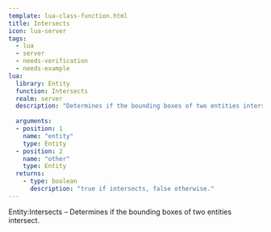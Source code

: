 ```yaml
---
template: lua-class-function.html
title: Intersects
icon: lua-server
tags:
  - lua
  - server
  - needs-verification
  - needs-example
lua:
  library: Entity
  function: Intersects
  realm: server
  description: "Determines if the bounding boxes of two entities intersect."
  
  arguments:
  - position: 1
    name: "entity"
    type: Entity
  - position: 2
    name: "other"
    type: Entity
  returns:
    - type: boolean
      description: "true if intersects, false otherwise."
---
```


<div class="lua__search__keywords">
Entity:Intersects &#x2013; Determines if the bounding boxes of two entities intersect.
</div>
